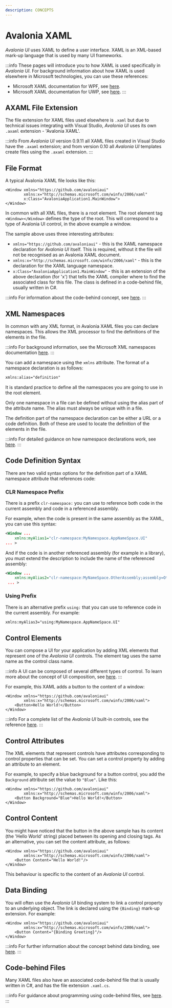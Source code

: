 ```yaml
---
description: CONCEPTS
---
```


# Avalonia XAML

_Avalonia UI_ uses XAML to define a user interface. XAML is an XML-based mark-up language that is used by many UI frameworks.

:::info
These pages will introduce you to how XAML is used specifically in _Avalonia UI_. For background information about how XAML is used elsewhere in Microsoft technologies, you can use these references:

* Microsoft XAML documentation for WPF, see [here](https://docs.microsoft.com/en-us/dotnet/framework/wpf/advanced/xaml-overview-wpf). &#x20;
* Microsoft XAML documentation for UWP, see [here](https://docs.microsoft.com/en-us/windows/uwp/xaml-platform/xaml-overview).
:::

## AXAML File Extension <a href="#xaml-or-axaml-file" id="xaml-or-axaml-file"></a>

The file extension for XAML files used elsewhere is `.xaml` but due to technical issues integrating with Visual Studio, _Avalonia UI_ uses its own `.axaml` extension - 'Avalonia XAML'.&#x20;

:::info
From _Avalonia UI_ version 0.9.11 all XAML files created in Visual Studio have the `.axaml` extension; and from version 0.10 all _Avalonia UI_ templates create files using the `.axaml` extension.
:::

## File Format <a href="#format-of-an-avalonia-xaml-file" id="format-of-an-avalonia-xaml-file"></a>

A typical Avalonia XAML file looks like this:

```markup
<Window xmlns="https://github.com/avaloniaui"
        xmlns:x="http://schemas.microsoft.com/winfx/2006/xaml"
        x:Class="AvaloniaApplication1.MainWindow">
</Window>
```

In common with all XML files, there is a root element. The root element tag `<Window></Window>` defines the type of the root. This will correspond to a type of Avalonia UI control, in the above example a window.

The sample above uses three interesting attributes:

* `xmlns="https://github.com/avaloniaui"` - this is the XAML namespace declaration for _Avalonia UI_ itself. This is required, without it the file will not be recognised as an Avalonia XAML document.
* `xmlns:x="http://schemas.microsoft.com/winfx/2006/xaml"` - this is the declaration for the XAML language namespace.&#x20;
* `x:Class="AvaloniaApplication1.MainWindow"` - this is an extension of the above declaration (for 'x') that tells the XAML compiler where to find the associated class for this file. The class is defined in a code-behind file, usually written in C#.

:::info
For information about the code-behind concept, see [here](code-behind).
:::

## XML Namespaces

In common with any XML format, in Avalonia XAML files you can declare namespaces. This allows the XML processor to find the definitions of the elements in the file.&#x20;

:::info
For background information, see the Microsoft XML namespaces documentation [here](https://docs.microsoft.com/en-us/dotnet/standard/data/xml/managing-namespaces-in-an-xml-document).&#x20;
:::

You can add a namespace using the `xmlns` attribute. The format of a namespace declaration is as follows:

```xml
xmlns:alias="definition"
```

It is standard practice to define all the namespaces you are going to use in the root element.&#x20;

Only one namespace in a file can be defined without using the alias part of the attribute name. The alias must always be unique with in a file.

The definition part of the namespace declaration can be either a URL or a code definition. Both of these are used to locate the definition of the elements in the file.

:::info
For detailed guidance on how namespace declarations work, see [here](../guides/custom-controls/how-to-create-a-custom-controls-library.md).
:::

## Code Definition Syntax

There are two valid syntax options for the definition part of a XAML namespace attribute that references code:

### **CLR Namespace Prefix**

There is a prefix `clr-namespace:` you can use to reference both code in the current assembly and code in a referenced assembly.&#x20;

For example, when the code is present in the same assembly as the XAML, you can use this syntax:

```xml
<Window ...
    xmlns:myAlias1="clr-namespace:MyNamespace.AppNameSpace.UI" 
... >
```

And if the code is in another referenced assembly (for example in a library), you must extend the description to include the name of the referenced assembly:

```xml
<Window ...
    xmlns:myAlias2="clr-namespace:MyNameSpace.OtherAssembly;assembly=OtherAssembly"
 ... >
```

### **Using Prefix**

There is an alternative prefix `using:` that you can use to reference code in the current assembly. For example:

```xml
xmlns:myAlias3="using:MyNamespace.AppNameSpace.UI"
```

## Control Elements <a href="#declaring-controls" id="declaring-controls"></a>

You can compose a UI for your application by adding XML elements that represent one of the _Avalonia UI_ controls. The element tag uses the same name as the control class name.&#x20;

:::info
A UI can be composed of several different types of control. To learn more about the concept of UI composition, see [here](ui-composition.md).
:::

For example, this XAML adds a button to the content of a window:

```markup
<Window xmlns="https://github.com/avaloniaui"
        xmlns:x="http://schemas.microsoft.com/winfx/2006/xaml">
    <Button>Hello World!</Button>
</Window>
```

:::info
For a complete list of the _Avalonia UI_ built-in controls, see the reference [here](../reference/controls/).&#x20;
:::

## Control Attributes <a href="#setting-properties" id="setting-properties"></a>

The XML elements that represent controls have attributes corresponding to control properties that can be set. You can set a control property by adding an attribute to an element.&#x20;

For example, to specify a blue background for a button control, you add the `Background` attribute set the value to `"Blue"`. Like this:

```markup
<Window xmlns="https://github.com/avaloniaui"
        xmlns:x="http://schemas.microsoft.com/winfx/2006/xaml">
    <Button Background="Blue">Hello World!</Button>
</Window>
```

## Control Content <a href="#content-properties" id="content-properties"></a>

You might have noticed that the button in the above sample has its content (the 'Hello World' string) placed between its opening and closing tags. As an alternative, you can set the content attribute, as follows:

```markup
<Window xmlns="https://github.com/avaloniaui"
        xmlns:x="http://schemas.microsoft.com/winfx/2006/xaml">
    <Button Content="Hello World!"/>
</Window>
```

This behaviour is specific to the content of an _Avalonia UI_ control.

## Data Binding <a href="#binding" id="binding"></a>

You will often use the _Avalonia UI_ binding system to link a control property to an underlying object. The link is declared using the `{Binding}` mark-up extension. For example:

```markup
<Window xmlns="https://github.com/avaloniaui"
        xmlns:x="http://schemas.microsoft.com/winfx/2006/xaml">
    <Button Content="{Binding Greeting}"/>
</Window>
```

:::info
For further information about the concept behind data binding, see [here](data-binding/).
:::

## Code-behind Files <a href="#code-behind" id="code-behind"></a>

Many XAML files also have an associated code-behind file that is usually written in C#, and has the file extension `.xaml.cs`.&#x20;

:::info
For guidance about programming using code-behind files, see [here](../guides/implementation-guides/code-behind.md).
:::
